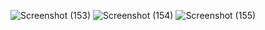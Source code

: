 ![Screenshot (153)](https://github.com/user-attachments/assets/bd8912b1-2546-4a41-b620-10e73f9e3071)
![Screenshot (154)](https://github.com/user-attachments/assets/2d2a05d0-821d-461f-851b-ef32e3bce720)
![Screenshot (155)](https://github.com/user-attachments/assets/a6b73d67-ed42-403b-92fb-7cdba1bb84d5)
